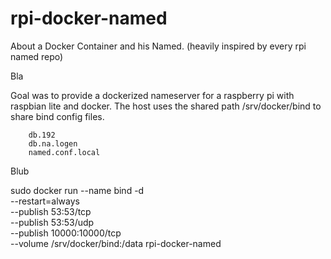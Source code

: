 # rpi-docker-named
About a Docker Container and his Named.
(heavily inspired by every rpi named repo)

Bla

Goal was to provide a dockerized nameserver for a raspberry pi with raspbian lite and docker.
The host uses the shared path /srv/docker/bind to share bind config files.

        db.192
        db.na.logen
        named.conf.local

Blub

sudo docker run --name bind -d \
                --restart=always \
                --publish 53:53/tcp \
                --publish 53:53/udp \
                --publish 10000:10000/tcp \
                --volume /srv/docker/bind:/data rpi-docker-named
                

